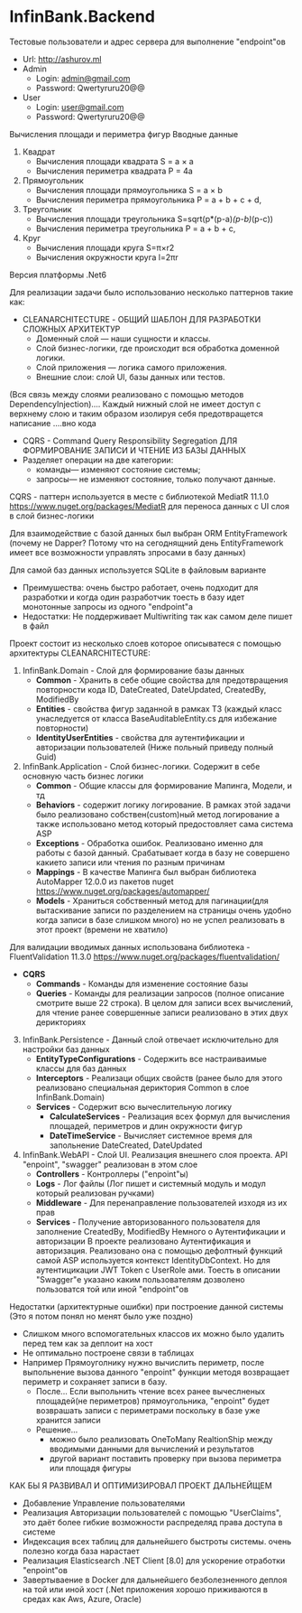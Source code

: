 # InfinBank.Backend
Тестовые пользователи и адрес сервера для выполнение "endpoint"ов

- Url: http://ashurov.ml
- Admin 
	* Login: admin@gmail.com
	* Password: Qwertyruru20@@
- User 
	* Login: user@gmail.com
	* Password: Qwertyruru20@@

Вычисления площади и периметра фигур
Вводные данные
1. Квадрат
	* Вычисления площади квадрата S = a × a
	* Вычисления периметра квадрата P = 4a
2. Прямоугольник
	* Вычисления площади прямоугольника S = a × b
	* Вычисления периметра прямоугольника P = a + b + c + d,
3. Треугольник
	* Вычисления площади треугольника S=sqrt(p*(p-a)*(p-b)*(p-c))
	* Вычисления периметра треугольника P = a + b + c,
4. Круг
	* Вычисления площади круга S=π×r2
	* Вычисления окружности круга l=2πr

Версия платформы .Net6

Для реализации задачи было использованио несколько паттернов такие как:

- CLEANARCHITECTURE - ОБЩИЙ ШАБЛОН ДЛЯ РАЗРАБОТКИ СЛОЖНЫХ АРХИТЕКТУР 
	* Доменный слой — наши сущности и классы.
	* Слой бизнес-логики, где происходит вся обработка доменной логики.
	* Слой приложения — логика самого приложения.
	* Внешние слои: слой UI, базы данных или тестов.

(Вся связь между слоями реализовано с помощью методов DependencyInjection).... Каждый нижный слой не имеет доступ с верхнему слою и таким образом изолируя себя предотвращется написание ....вно кода 

- CQRS - Command Query Responsibility Segregation ДЛЯ ФОРМИРОВАНИЕ ЗАПИСИ И ЧТЕНИЕ ИЗ БАЗЫ ДАННЫХ
- Разделяет операции на две категории:
	* команды— изменяют состояние системы;
	* запросы— не изменяют состояние, только получают данные. 
	
CQRS - паттерн используется в месте с библиотекой MediatR 11.1.0 https://www.nuget.org/packages/MediatR для переноса данных с UI слоя в слой бизнес-логики 

Для взаимодействие с базой данных был выбран ORM EntityFramework (почему не Dapper? Потому что на сегоднящний день EntityFramework имеет все возможности управлять зпросами в базу данных)

Для самой баз данных используется SQLite в файловым варианте
- Преимушества: очень быстро работает, очень подходит для разработки и когда один разработчик тоесть в базу идет монотонные запросы из одного "endpoint"а
- Недостатки: Не поддерживает Multiwriting так как самом деле пишет в файл

Проект состоит из несколько слоев которое описыватеся с помощью архитектуры CLEANARCHITECTURE:
1. InfinBank.Domain - Слой для формирование базы данных
	* **Common** - Хранить в себе общие свойства для предотвращения повторности кода ID, DateCreated, DateUpdated, CreatedBy, ModifiedBy
	* **Entities** - свойства фигур заданной в рамках ТЗ (каждый класс унаследуется от класса BaseAuditableEntity.cs для избежание повторности)
	* **IdentityUserEntities** - свойства для аутентификации и авторизации пользователей (Ниже польный приведу полный Guid)
2. InfinBank.Application - Слой бизнес-логики. Содержит в себе основную часть бизнес логики 
	* **Common** - Общие классы для формирование Мапинга, Модели, и тд
	* **Behaviors** - содержит логику логирование. В рамках этой задачи было реализовано собствен(custom)ный метод логирование а также использовано метод который предостовляет сама система ASP
	* **Exceptions** - Обработка ошибок. Реализовано именно для работы с базой данный. Срабатывает когда в базу не совершено какието записи или чтения по разным причинам
	* **Mappings** - В качестве Мапинга был выбран библиотека AutoMapper 12.0.0 из пакетов nuget https://www.nuget.org/packages/automapper/ 
	* **Models** - Храниться собственный метод для пагинации(для вытаскивание записи по разделением на страницы очень удобно когда записи в базе слишком много) но не успел реализовать в этот проект (времени не хватило)
		
Для валидации вводимых данных использована библиотека - FluentValidation 11.3.0 https://www.nuget.org/packages/fluentvalidation/
- **CQRS**
	* **Commands** - Команды для изменение состояние базы
	* **Queries** - Команды для реализации запросов (полное описание смотрите выше 22 строка). В целом для записи всех вычислений, для чтение ранее совершенные записи реализовано в этих двух дерикториях

3. InfinBank.Persistence - Данный слой отвечает исключительно для настройки баз данных
	* **EntityTypeConfigurations** - Содержить все настраиваимые классы для баз данных 
	* **Interceptors** - Реализаци общих свойств (ранее было для этого реализовано специальная дериктория Common в слое InfinBank.Domain)
	* **Services** - Содержит всю вычеслительную логику
		* **CalculateServices** - Реализация всех формул для вычисления площадей, периметров и длин окружности фигур
		* **DateTimeService** - Вычисляет системное время для запольнение DateCreated, DateUpdated
4. InfinBank.WebAPI - Cлой UI. Реализация внешнего слоя проекта. API "enpoint", "swagger" реализован в этом слое
	* **Controllers** - Контроллеры ("enpoint"ы) 
	* **Logs** - Лог файлы (Лог пишет и системный модуль и модул который реализован ручками)
	* **Middleware** - Для перенаправление пользователей изходя из их прав
	* **Services** - Получение авторизованного пользователя для заполнение CreatedBy, ModifiedBy
Немного о Аутентификации и авторизации
	В проекте реализовано Аутентификация и авторизация. Реализовано она с помощью дефолтный функций самой ASP используется контекст IdentityDbContext. Но для аутентицикации JWT Token c UserRole ами.
	Тоесть в описании "Swagger"е указано каким пользователям дозволено пользоватся той или иной "endpoint"ов

Недостатки (архитектурные ошибки) при построение данной системы (Это я потом понял но менят было уже поздно)
 - Слишком много вспомогательных классов их можно было удалить перед тем как за деплоит на хост
 - Не оптимально построене связи в таблицах
 - Например Прямоуголнику нужно вычислить периметр, после выпольнение вызова данного "enpoint" функции методя возвращает периметр и сохраняет записи в базу.
 	* После... Если выпольнить чтение всех ранее вычеслненых площадей(не периметров) прямоугольника, "enpoint" будет возврашать записи с периметрами поскольку в базе уже хранится записи
 	* Решение... 
		* можно было реализовать OneToMany RealtionShip между вводимыми данными для вычислений и результатов
		* другой вариант поставить проверку при вызова периметра или площадя фигуры

КАК БЫ Я РАЗВИВАЛ И ОПТИМИЗИРОВАЛ ПРОЕКТ ДАЛЬНЕЙЩЕМ
- Добавление Управление пользователями
- Реализация Авторизации пользователей с помощью "UserClaims", это даёт более гибкие возможности распределяд права доступа в системе
- Индексация всех таблиц для дальнейшего быстроты системы. очень полезно когда база нарастает
- Реализация Elasticsearch .NET Client [8.0] для ускорение отработки "enpoint"ов
- Завертываение в Docker для дальнейшего безболезненного деплоя на той или иной хост (.Net приложения хорошо приживаются в средах как Aws, Azure, Oracle)
